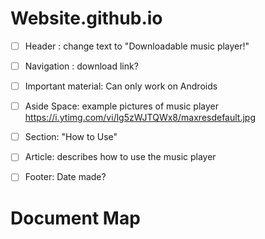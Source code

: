 # Website.github.io
- [ ] Header : change text to "Downloadable music player!"
- [ ] Navigation : download link?
- [ ] Important material: Can only work on Androids
- [ ] Aside Space: example pictures of music player https://i.ytimg.com/vi/lg5zWJTQWx8/maxresdefault.jpg
- [ ] Section: "How to Use"
- [ ] Article: describes how to use the music player
- [ ] Footer: Date made?



# Document Map
